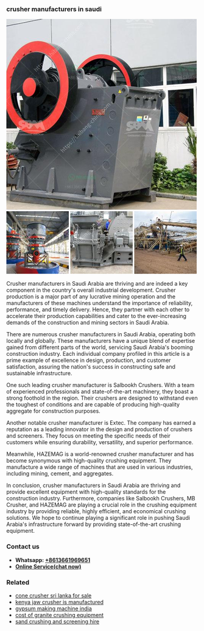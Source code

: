 <h3>crusher manufacturers in saudi</h3><img src='1702953126.jpg' alt=''><p>Crusher manufacturers in Saudi Arabia are thriving and are indeed a key component in the country's overall industrial development. Crusher production is a major part of any lucrative mining operation and the manufacturers of these machines understand the importance of reliability, performance, and timely delivery. Hence, they partner with each other to accelerate their production capabilities and cater to the ever-increasing demands of the construction and mining sectors in Saudi Arabia.</p><p>There are numerous crusher manufacturers in Saudi Arabia, operating both locally and globally. These manufacturers have a unique blend of expertise gained from different parts of the world, servicing Saudi Arabia's booming construction industry. Each individual company profiled in this article is a prime example of excellence in design, production, and customer satisfaction, assuring the nation's success in constructing safe and sustainable infrastructure.</p><p>One such leading crusher manufacturer is Salbookh Crushers. With a team of experienced professionals and state-of-the-art machinery, they boast a strong foothold in the region. Their crushers are designed to withstand even the toughest of conditions and are capable of producing high-quality aggregate for construction purposes.</p><p>Another notable crusher manufacturer is Extec. The company has earned a reputation as a leading innovator in the design and production of crushers and screeners. They focus on meeting the specific needs of their customers while ensuring durability, versatility, and superior performance.</p><p>Meanwhile, HAZEMAG is a world-renowned crusher manufacturer and has become synonymous with high-quality crushing equipment. They manufacture a wide range of machines that are used in various industries, including mining, cement, and aggregates.</p><p>In conclusion, crusher manufacturers in Saudi Arabia are thriving and provide excellent equipment with high-quality standards for the construction industry. Furthermore, companies like Salbookh Crushers, MB Crusher, and HAZEMAG are playing a crucial role in the crushing equipment industry by providing reliable, highly efficient, and economical crushing solutions. We hope to continue playing a significant role in pushing Saudi Arabia's infrastructure forward by providing state-of-the-art crushing equipment.</p><h3>Contact us</h3><ul><li><strong>Whatsapp:&nbsp;<a href="https://wa.me/8613661969651">+8613661969651</a></strong></li><li><a href="https://swt.shibang-china.com/?git&amp;zhl&amp;crusher manufacturers in saudi"><strong>Online Service(chat now)</strong></a></li></ul><h3>Related</h3><ul><li><a href='cone crusher sri lanka for sale.md'>cone crusher sri lanka for sale</a></li><li><a href='kenya jaw crusher is manufactured.md'>kenya jaw crusher is manufactured</a></li><li><a href='gypsum making machine india.md'>gypsum making machine india</a></li><li><a href='cost of granite crushing equipment.md'>cost of granite crushing equipment</a></li><li><a href='sand crushing and screening hire.md'>sand crushing and screening hire</a></li></ul>